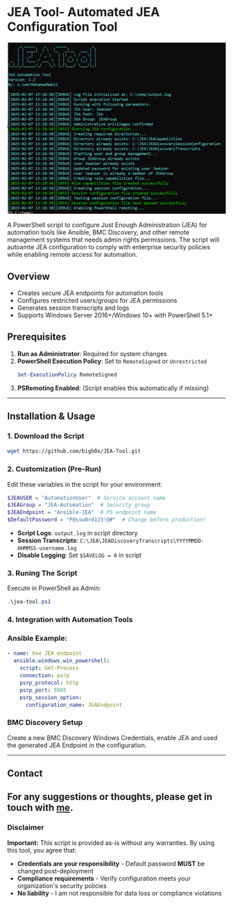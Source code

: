 # JEA Tool- Automated JEA Configuration Tool

![Banner](JEA-TOOL.png)

A PowerShell script to configure Just Enough Administration (JEA) for automation tools like Ansible, BMC Discovery, and other remote management systems that needs admin rights permissions. The script will autoamte JEA configuration to comply with enterprise security policies while enabling remote access for automation.

## Overview
- Creates secure JEA endpoints for automation tools
- Configures restricted users/groups for JEA permissions
- Generates session transcripts and logs
- Supports Windows Server 2016+/Windows 10+ with PowerShell 5.1+

## Prerequisites
1. **Run as Administrator**: Required for system changes
2. **PowerShell Execution Policy**: Set to `RemoteSigned` or `Unrestricted`
   ```powershell
   Set-ExecutionPolicy RemoteSigned
   ```
3. **PSRemoting Enabled**: (Script enables this automatically if missing)

---

## Installation & Usage

### 1. Download the Script
```bash
wget https://github.com/bigb0x/JEA-Tool.git
```

### 2. Customization (Pre-Run)
Edit these variables in the script for your environment:
```powershell
$JEAUSER = "AutomationUser"  # Service account name
$JEAGroup = "JEA-Automation"  # Security group
$JEAEndpoint = "Ansible-JEA"  # PS endpoint name
$DefaultPassword = "P@ssw0rd123!@#"  # Change before production!
```
- **Script Logs**: `output.log` in script directory
- **Session Transcripts**: `C:\JEA\JEADiscoveryTranscripts\YYYYMMDD-HHMMSS-username.log`
- **Disable Logging**: Set `$SAVELOG = 0` in script

### 3. Runing The Script
Execute in PowerShell as Admin:
```powershell
.\jea-tool.ps1
```

### 4. Integration with Automation Tools

### Ansible Example:
```yaml
- name: Use JEA endpoint
  ansible.windows.win_powershell:
    script: Get-Process
    connection: psrp
    psrp_protocol: http
    psrp_port: 5985
    psrp_session_option:
      configuration_name: JEAEndpoint
```

### BMC Discovery Setup
Create a new BMC Discovery Windows Credentials, enable JEA and used the generated JEA Endpoint in the configuration.

---


## Contact

For any suggestions or thoughts, please get in touch with [me](https://x.com/MohamedNab1l).
---


###  Disclaimer
**Important:** This script is provided as-is without any warranties. By using this tool, you agree that:
- **Credentials are your responsibility** - Default password **MUST** be changed post-deployment
- **Compliance requirements** - Verify configuration meets your organization's security policies
- **No liability** - I am not responsible for data loss or compliance violations

